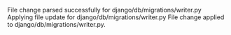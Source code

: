 File change parsed successfully for django/db/migrations/writer.py
Applying file update for django/db/migrations/writer.py
File change applied to django/db/migrations/writer.py.
